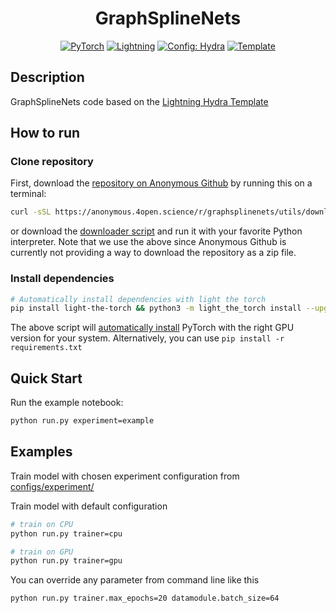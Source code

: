 <div align="center">

# GraphSplineNets

<a href="https://pytorch.org/get-started/locally/"><img alt="PyTorch" src="https://img.shields.io/badge/PyTorch-ee4c2c?logo=pytorch&logoColor=white"></a>
<a href="https://pytorchlightning.ai/"><img alt="Lightning" src="https://img.shields.io/badge/-Lightning-792ee5?logo=pytorchlightning&logoColor=white"></a>
<a href="https://hydra.cc/"><img alt="Config: Hydra" src="https://img.shields.io/badge/Config-Hydra-89b8cd"></a>
<a href="https://github.com/ashleve/lightning-hydra-template"><img alt="Template" src="https://img.shields.io/badge/-Lightning--Hydra--Template-017F2F?style=flat&logo=github&labelColor=gray"></a><br>

</div>



## Description

GraphSplineNets code based on the [Lightning Hydra Template](https://github.com/ashleve/lightning-hydra-template)

## How to run

### Clone repository
First, download the [repository on Anonymous Github](https://anonymous.4open.science/r/graphsplinenets) by running this on a terminal:
```bash
curl -sSL https://anonymous.4open.science/r/graphsplinenets/utils/download_anonymous_github.py | python3 -
```
or download the [downloader script](`https://anonymous.4open.science/r/graphsplinenets/utils/download_anonymous_github.py`)  and run it with your favorite Python interpreter. Note that we use the above since Anonymous Github is currently not providing a way to download the repository as a zip file.


### Install dependencies
```bash
# Automatically install dependencies with light the torch
pip install light-the-torch && python3 -m light_the_torch install --upgrade -r requirements.txt
```

The above script will [automatically install](https://github.com/pmeier/light-the-torch) PyTorch with the right GPU version for your system. Alternatively, you can use `pip install -r requirements.txt`

## Quick Start

Run the example notebook:
```bash
python run.py experiment=example
```

## Examples

Train model with chosen experiment configuration from [configs/experiment/](configs/experiment/)


Train model with default configuration

```bash
# train on CPU
python run.py trainer=cpu

# train on GPU
python run.py trainer=gpu
```

You can override any parameter from command line like this

```bash
python run.py trainer.max_epochs=20 datamodule.batch_size=64
```
